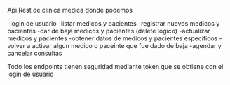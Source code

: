 Api Rest de clinica medica donde podemos 

-login de usuario
-listar medicos y pacientes
-registrar nuevos medicos y pacientes
-dar de baja medicos y pacientes (delete logico)
-actualizar medicos y pacientes
-obtener datos de medicos y pacientes especificos
-volver a activar algun medico o paceinte que fue dado de baja
-agendar y cancelar consultas

Todo los endpoints tienen seguridad mediante token que se obtiene con el login de usuario
